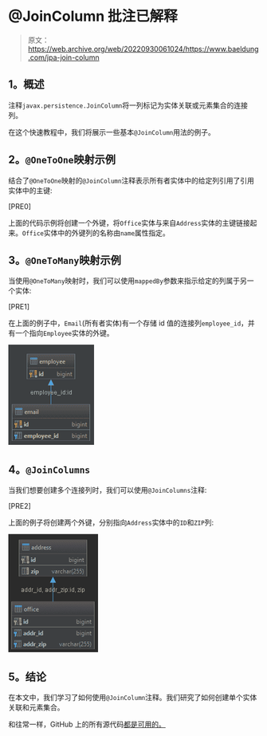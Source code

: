 # @JoinColumn 批注已解释

> 原文：<https://web.archive.org/web/20220930061024/https://www.baeldung.com/jpa-join-column>

## **1。概述**

注释`javax.persistence.JoinColumn`将一列标记为实体关联或元素集合的连接列。

在这个快速教程中，我们将展示一些基本`@JoinColumn`用法的例子。

## **2。`@OneToOne`映射示例**

结合了`@OneToOne`映射的`@JoinColumn`注释表示所有者实体中的给定列引用了引用实体中的主键:

[PRE0]

上面的代码示例将创建一个外键，将`Office`实体与来自`Address`实体的主键链接起来。`Office`实体中的外键列的名称由`name`属性指定。

## **3。`@OneToMany`映射示例**

当使用`@OneToMany`映射时，我们可以使用`mappedBy`参数来指示给定的列属于另一个实体:

[PRE1]

在上面的例子中，`Email`(所有者实体)有一个存储 id 值的连接列`employee_id`，并有一个指向`Employee`实体的外键。

[![joincol1](img/f6ba5c8cb55dcd0873240e16a1897be9.png)](/web/20220626073216/https://www.baeldung.com/wp-content/uploads/2018/08/joincol1.png)

## **4。`@JoinColumns`**

当我们想要创建多个连接列时，我们可以使用`@JoinColumns`注释:

[PRE2]

上面的例子将创建两个外键，分别指向`Address`实体中的`ID`和`ZIP`列:

[![joincol2](img/4b67be382d5fe331b32bafba523efdfd.png)](/web/20220626073216/https://www.baeldung.com/wp-content/uploads/2018/08/joincol2.png)

## **5。结论**

在本文中，我们学习了如何使用`@JoinColumn`注释。我们研究了如何创建单个实体关联和元素集合。

和往常一样，GitHub 上的所有源代码[都是可用的。](https://web.archive.org/web/20220626073216/https://github.com/eugenp/tutorials/tree/master/persistence-modules/hibernate-annotations)